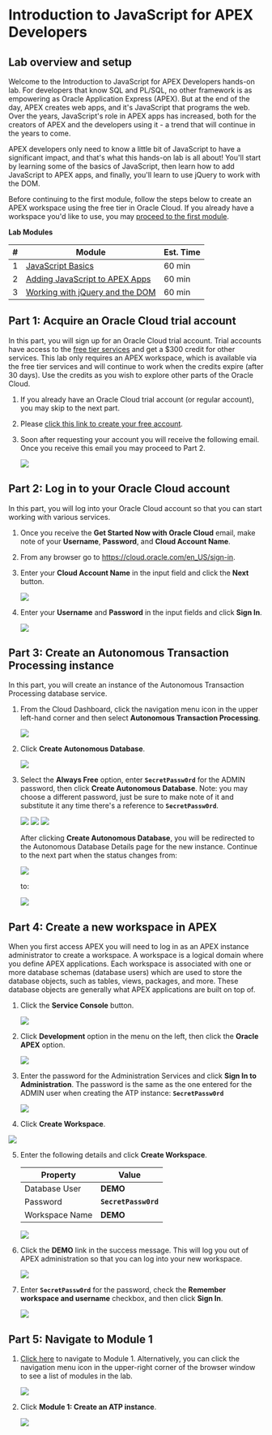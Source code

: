 # Introduction to JavaScript for APEX Developers

## Lab overview and setup

Welcome to the Introduction to JavaScript for APEX Developers hands-on lab. For developers that know SQL and PL/SQL, no other framework is as empowering as Oracle Application Express (APEX). But at the end of the day, APEX creates web apps, and it's JavaScript that programs the web. Over the years, JavaScript's role in APEX apps has increased, both for the creators of APEX and the developers using it - a trend that will continue in the years to come.

APEX developers only need to know a little bit of JavaScript to have a significant impact, and that's what this hands-on lab is all about! You'll start by learning some of the basics of JavaScript, then learn how to add JavaScript to APEX apps, and finally, you'll learn to use jQuery to work with the DOM.

Before continuing to the first module, follow the steps below to create an APEX workspace using the free tier in Oracle Cloud. If you already have a workspace you'd like to use, you may [proceed to the first module](?module=javascript-basics).

**Lab Modules**

| # | Module | Est. Time |
| --- | --- | --- |
| 1 | [JavaScript Basics](?module=javascript-basics) | 60 min |
| 2 | [Adding JavaScript to APEX Apps](?module=adding-javascript-to-apex-apps) | 60 min |
| 3 | [Working with jQuery and the DOM](?module=working-with-the-dom-and-jquery) | 60 min |

## **Part 1**: Acquire an Oracle Cloud trial account

In this part, you will sign up for an Oracle Cloud trial account. Trial accounts have access to the <a href="https://www.oracle.com/cloud/free/" target="_blank">free tier services</a> and get a $300 credit for other services. This lab only requires an APEX workspace, which is available via the free tier services and will continue to work when the credits expire (after 30 days). Use the credits as you wish to explore other parts of the Oracle Cloud.

1.  If you already have an Oracle Cloud trial account (or regular account), you may skip to the next part.

2.  Please <a href="http://bit.ly/Javascript_APEX_HOL" target="_blank">click this link to create your free account</a>. 

3.  Soon after requesting your account you will receive the following email. Once you receive this email you may proceed to Part 2.

    ![](images/get-started-email.png)

## **Part 2:** Log in to your Oracle Cloud account

In this part, you will log into your Oracle Cloud account so that you can start working with various services.

1.  Once you receive the **Get Started Now with Oracle Cloud** email, make note of your **Username**, **Password**, and **Cloud Account Name**.

2.  From any browser go to <a href="https://cloud.oracle.com/en_US/sign-in" target="_blank">https://cloud.oracle.com/en_US/sign-in</a>.

3.  Enter your **Cloud Account Name** in the input field and click the **Next** button.

    ![](images/enter-oracle-cloud-account-name.png)

4.  Enter your **Username** and **Password** in the input fields and click **Sign In**.

    ![](images/enter-user-name-and-password.png)

## **Part 3:** Create an Autonomous Transaction Processing instance

In this part, you will create an instance of the Autonomous Transaction Processing database service.

1.  From the Cloud Dashboard, click the navigation menu icon in the upper left-hand corner and then select **Autonomous Transaction Processing**.

    ![](images/select-atp-in-nav-menu.png)

2.  Click **Create Autonomous Database**.

    ![](images/click-create-autonomous-database.png)

3.  Select the **Always Free** option, enter **`SecretPassw0rd`** for the ADMIN password, then click **Create Autonomous Database**. Note: you may choose a different password, just be sure to make note of it and substitute it any time there's a reference to **`SecretPassw0rd`**.

    ![](images/atp-settings-1.png)
    ![](images/atp-settings-2.png)
    ![](images/atp-settings-3.png)

    After clicking **Create Autonomous Database**, you will be redirected to the Autonomous Database Details page for the new instance. Continue to the next part when the status changes from:

    ![](images/status-provisioning.png) 

    to:

    ![](images/status-available.png)

## **Part 4:** Create a new workspace in APEX

When you first access APEX you will need to log in as an APEX instance administrator to create a workspace. A workspace is a logical domain where you define APEX applications. Each workspace is associated with one or more database schemas (database users) which are used to store the database objects, such as tables, views, packages, and more. These database objects are generally what APEX applications are built on top of.

1.  Click the **Service Console** button.

    ![](images/click-atp-service-console.png)

2.  Click **Development** option in the menu on the left, then click the **Oracle APEX** option.

    ![](images/click-oracle-apex.png)

3.  Enter the password for the Administration Services and click **Sign In to Administration**. The password is the same as the one entered for the ADMIN user when creating the ATP instance: **`SecretPassw0rd`**

    ![](images/log-in-as-admin.png)

4.  Click **Create Workspace**.
  
   ![](images/welcome-create-workspace.png)

5.  Enter the following details and click **Create Workspace**.

    | Property | Value |
    | --- | --- |
    | Database User | **DEMO** |
    | Password | **`SecretPassw0rd`** |
    | Workspace Name | **DEMO** |
  
    ![](images/create-workspace.png)

6.  Click the **DEMO** link in the success message. This will log you out of APEX administration so that you can log into your new workspace. 
	
    ![](images/log-out-from-admin.png)

7.  Enter **`SecretPassw0rd`** for the password, check the **Remember workspace and username** checkbox, and then click **Sign In**.

    ![](images/log-in-to-workspace.png)

## **Part 5**: Navigate to Module 1

1.  [Click here](?module=javascript-basics) to navigate to Module 1. Alternatively, you can click the navigation menu icon in the upper-right corner of the browser window to see a list of modules in the lab.

    ![](images/lab-intro.png)

2. Click **Module 1: Create an ATP instance**.
  
    ![](images/lab-contents.png)